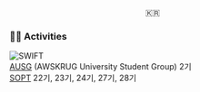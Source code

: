 <p align="center">
  <samp>
    🇰🇷 <br> 
  </samp>
</p>

### 🏄‍♂️ Activities  
![SWIFT](https://img.shields.io/static/v1?style=for-the-badge&logo=swift&message=SWIFT&label=&color=FA7343&labelColor=000000) <br>
[AUSG](https://ausg.me) (AWSKRUG University Student Group) 2기 <br>
[SOPT](http://sopt.org/wp/) 22기, 23기, 24기, 27기, 28기

